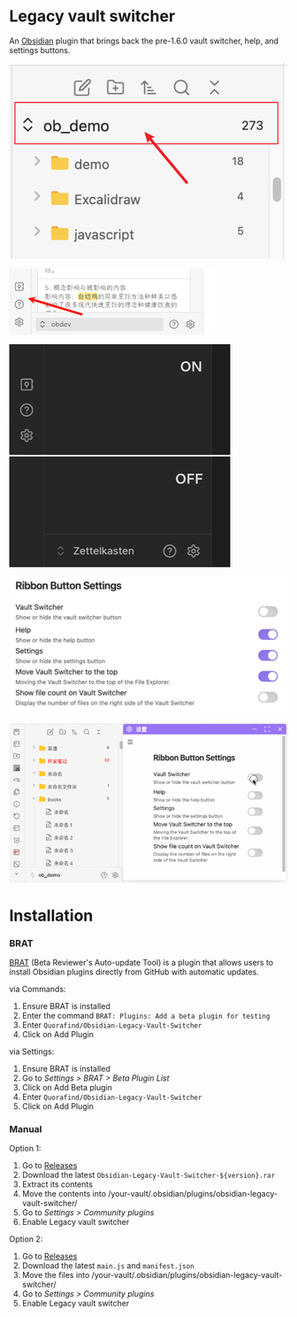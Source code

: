 # Legacy vault switcher

An [Obsidian](https://obsidian.md/) plugin that brings back the pre-1.6.0 vault switcher, help, and settings buttons.

![vault-switcher-top.png](./media/vault-switcher-top.png)

![usage.png](./media/usage.png)

![legacy-vault-on.png](./media/vault-on.png)
![legacy-vault-off.png](./media/vault-off.png)

![legacy-vault-settings.png](./media/new-switcher-settings.png)

![demo.gif](./media/demo.gif)

# Installation

### BRAT

[BRAT](https://github.com/TfTHacker/obsidian42-brat) (Beta Reviewer's Auto-update Tool) is a plugin that allows users to
install Obsidian plugins directly from GitHub with automatic updates.

via Commands:

1. Ensure BRAT is installed
2. Enter the command `BRAT: Plugins: Add a beta plugin for testing`
3. Enter `Quorafind/Obsidian-Legacy-Vault-Switcher`
4. Click on Add Plugin

via Settings:

1. Ensure BRAT is installed
2. Go to *Settings > BRAT > Beta Plugin List*
3. Click on Add Beta plugin
4. Enter `Quorafind/Obsidian-Legacy-Vault-Switcher`
5. Click on Add Plugin

### Manual

Option 1:

1. Go to [Releases](https://github.com/Quorafind/Obsidian-Legacy-Vault-Switcher/releases)
2. Download the latest `Obsidian-Legacy-Vault-Switcher-${version}.rar`
3. Extract its contents
4. Move the contents into /your-vault/.obsidian/plugins/obsidian-legacy-vault-switcher/
5. Go to *Settings > Community plugins*
6. Enable Legacy vault switcher

Option 2:

1. Go to [Releases](https://github.com/Quorafind/Obsidian-Legacy-Vault-Switcher/releases)
2. Download the latest `main.js` and `manifest.json`
3. Move the files into /your-vault/.obsidian/plugins/obsidian-legacy-vault-switcher/
5. Go to *Settings > Community plugins*
6. Enable Legacy vault switcher
